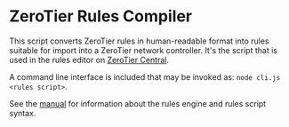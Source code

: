 ZeroTier Rules Compiler
======

This script converts ZeroTier rules in human-readable format into rules suitable for import into a ZeroTier network controller. It's the script that is used in the rules editor on [ZeroTier Central](https://my.zerotier.com/).

A command line interface is included that may be invoked as: `node cli.js <rules script>`.

See the [manual](https://www.zerotier.com/manual.shtml) for information about the rules engine and rules script syntax.
